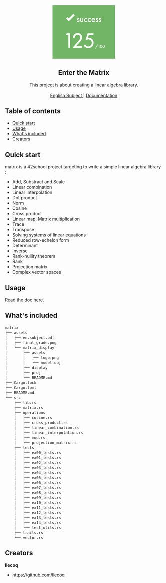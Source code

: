 <p align="center">
  <a href="https://42lyon.fr/">
    <img src="./assets/final_grade.png" alt="matrix" width=200>
  </a>

  <h2 align="center">Enter the Matrix</h2>

  <p align="center">
    This project is about creating a linear algebra library.
    <br>
    <br>
    <a href="./assets/en.subject.pdf">English Subject </a>
    |
    <a href="https://llecoq.github.io/matrix"> Documentation</a>
  </p>
</p>

## Table of contents

- [Quick start](#quick-start)
- [Usage](#usage)
- [What's included](#whats-included)
- [Creators](#creators)

## Quick start

matrix is a 42school project targeting to write a simple linear algebra library :

* Add, Substract and Scale
* Linear combination
* Linear interpolation
* Dot product
* Norm
* Cosine
* Cross product
* Linear map, Matrix multiplication
* Trace
* Transpose
* Solving systems of linear equations
* Reduced row-echelon form
* Determinant
* Inverse
* Rank-nullity theorem
* Rank
* Projection matrix
* Complex vector spaces

## Usage

Read the doc [here](https://llecoq.github.io/matrix).

## What's included

```
matrix
├── assets
│   ├── en.subject.pdf
│   ├── final_grade.png
│   └── matrix_display
│       ├── assets
│       │   ├── logo.png
│       │   └── model.obj
│       ├── display
│       ├── proj
│       └── README.md
├── Cargo.lock
├── Cargo.toml
├── README.md
└── src
    ├── lib.rs
    ├── matrix.rs
    ├── operations
    │   ├── cosine.rs
    │   ├── cross_product.rs
    │   ├── linear_combination.rs
    │   ├── linear_interpolation.rs
    │   ├── mod.rs
    │   └── projection_matrix.rs
    ├── tests
    │   ├── ex00_tests.rs
    │   ├── ex01_tests.rs
    │   ├── ex02_tests.rs
    │   ├── ex03_tests.rs
    │   ├── ex04_tests.rs
    │   ├── ex05_tests.rs
    │   ├── ex06_tests.rs
    │   ├── ex07_tests.rs
    │   ├── ex08_tests.rs
    │   ├── ex09_tests.rs
    │   ├── ex10_tests.rs
    │   ├── ex11_tests.rs
    │   ├── ex12_tests.rs
    │   ├── ex13_tests.rs
    │   ├── ex14_tests.rs
    │   └── test_utils.rs
    ├── traits.rs
    └── vector.rs
```

## Creators

**llecoq**

- <https://github.com/llecoq>


